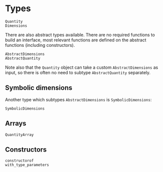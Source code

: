 # Types

```@docs
Quantity
Dimensions
```

There are also abstract types available. There are no required
functions to build an interface, most relevant functions are
defined on the abstract functions (including constructors).

```@docs
AbstractDimensions
AbstractQuantity
```

Note also that the `Quantity` object can take a custom `AbstractDimensions`
as input, so there is often no need to subtype `AbstractQuantity` separately.

## Symbolic dimensions

Another type which subtypes `AbstractDimensions` is `SymbolicDimensions`:

```@docs
SymbolicDimensions
```

## Arrays

```@docs
QuantityArray
```

## Constructors

```@docs
constructorof
with_type_parameters
```
